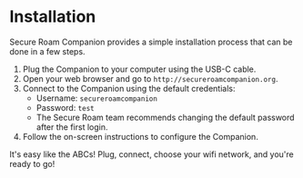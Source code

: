 # Installation

Secure Roam Companion provides a simple installation process that can be done in a few steps.

1. Plug the Companion to your computer using the USB-C cable.
2. Open your web browser and go to `http://secureroamcompanion.org`.
3. Connect to the Companion using the default credentials:
   - Username: `secureroamcompanion`
   - Password: `test`
   - The Secure Roam team recommends changing the default password after the first login.
4. Follow the on-screen instructions to configure the Companion.

It's easy like the ABCs! Plug, connect, choose your wifi network, and you're ready to go!

